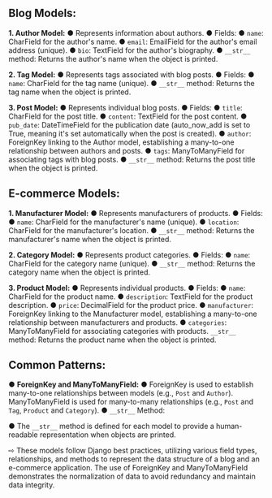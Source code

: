 ## Blog Models:

**1. Author Model:**
● Represents information about authors.
● Fields:
    ● `name`: CharField for the author's name.
    ● `email`: EmailField for the author's email address (unique).
    ● `bio`: TextField for the author's biography.
● `__str__` method: Returns the author's name when the object is printed.

**2. Tag Model:**
● Represents tags associated with blog posts.
● Fields:
    ● `name`: CharField for the tag name (unique).
● `__str__` method: Returns the tag name when the object is printed.

**3. Post Model:**
● Represents individual blog posts.
● Fields:
    ● `title`: CharField for the post title.
    ● `content`: TextField for the post content.
    ● `pub_date`: DateTimeField for the publication date (auto_now_add is set to True, meaning it's set automatically when the post is created).
    ● `author`: ForeignKey linking to the Author model, establishing a many-to-one relationship between authors and posts.
    ● `tags`: ManyToManyField for associating tags with blog posts.
● `__str__` method: Returns the post title when the object is printed.

## E-commerce Models:

**1. Manufacturer Model:**
● Represents manufacturers of products.
● Fields:
    ● `name`: CharField for the manufacturer's name (unique).
    ● `location`: CharField for the manufacturer's location.
● `__str__` method: Returns the manufacturer's name when the object is printed.

**2. Category Model:**
● Represents product categories.
● Fields:
    ● `name`: CharField for the category name (unique).
● `__str__` method: Returns the category name when the object is printed.

**3. Product Model:**
● Represents individual products.
● Fields:
    ● `name`: CharField for the product name.
    ● `description`: TextField for the product description.
    ● `price`: DecimalField for the product price.
    ● `manufacturer`: ForeignKey linking to the Manufacturer model, establishing a many-to-one relationship between manufacturers and products.
    ● `categories`: ManyToManyField for associating categories with products.
`__str__` method: Returns the product name when the object is printed.


## Common Patterns:

● **ForeignKey and ManyToManyField:**
● ForeignKey is used to establish many-to-one relationships between models (e.g., `Post` and `Author`).
ManyToManyField is used for many-to-many relationships (e.g., `Post` and `Tag`, `Product` and `Category`).
● `__str__` Method:

● The `__str__` method is defined for each model to provide a human-readable representation when objects are printed.



⇨ These models follow Django best practices, utilizing various field types, relationships, and methods to represent the data structure of a blog and an e-commerce application. The use of ForeignKey and ManyToManyField demonstrates the normalization of data to avoid redundancy and maintain data integrity.